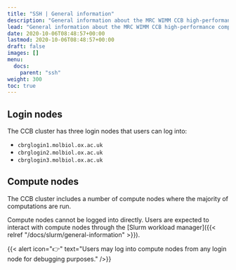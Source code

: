 ```yaml
---
title: "SSH | General information"
description: "General information about the MRC WIMM CCB high-performance computing (HPC) cluster."
lead: "General information about the MRC WIMM CCB high-performance computing (HPC) cluster."
date: 2020-10-06T08:48:57+00:00
lastmod: 2020-10-06T08:48:57+00:00
draft: false
images: []
menu:
  docs:
    parent: "ssh"
weight: 300
toc: true
---
```


## Login nodes

The CCB cluster has three login nodes that users can log into:

- `cbrglogin1.molbiol.ox.ac.uk`
- `cbrglogin2.molbiol.ox.ac.uk`
- `cbrglogin3.molbiol.ox.ac.uk`

## Compute nodes

The CCB cluster includes a number of compute nodes where the majority of
computations are run.

Compute nodes cannot be logged into directly.
Users are expected to interact with compute nodes through the
[Slurm workload manager]({{< relref "/docs/slurm/general-information" >}}).

{{< alert icon="👉" text="Users may log into compute nodes from any login node for debugging purposes." />}}

<!-- Link definitions -->
